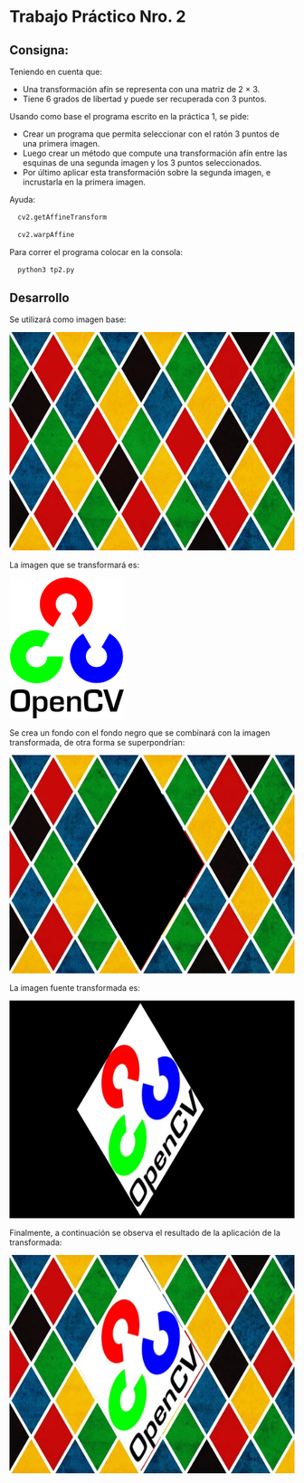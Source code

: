 # Trabajo Práctico Nro. 2

## Consigna: 
Teniendo en cuenta que:
- Una transformación afín se representa con una matriz de 2 × 3.
- Tiene 6 grados de libertad y puede ser recuperada con 3 puntos.

Usando como base el programa escrito en la práctica 1, se pide: 

- Crear un programa que permita seleccionar con el ratón 3 puntos de una primera imagen.
- Luego crear un método que compute una transformación afín entre las esquinas de
una segunda imagen y los 3 puntos seleccionados.
- Por último aplicar esta transformación sobre la segunda imagen, e incrustarla en la
primera imagen.

Ayuda: 

```sh
  cv2.getAffineTransform
  ```
```sh
  cv2.warpAffine
  ```

Para correr el programa colocar en la consola:
```sh
  python3 tp2.py
  ```

## Desarrollo

Se utilizará como imagen base:

![Imagen destino](images\DestinoDST.jpg)

La imagen que se transformará es: 

![Imagen fuente](images\FuenteSRC.png)

Se crea un fondo con el fondo negro que se combinará con la imagen transformada, de otra forma se superpondrían: 

![Imagen fuente](images\back.jpg)

La imagen fuente transformada es: 

![Imagen fuente](images\front.jpg)

Finalmente, a continuación se observa el resultado de la aplicación de la transformada: 

![Resultado](images\resultado_tp2.jpg)

